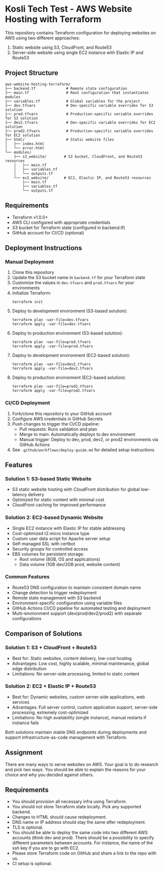 # Kosli Tech Test - AWS Website Hosting with Terraform

This repository contains Terraform configuration for deploying websites on AWS using two different approaches:
1. Static website using S3, CloudFront, and Route53
2. Server-side website using single EC2 instance with Elastic IP and Route53

## Project Structure

```
aws-website-hosting-terraform/
├── backend.tf              # Remote state configuration
├── main.tf                 # Root configuration that instantiates modules
├── variables.tf            # Global variables for the project
├── dev.tfvars              # Dev-specific variable overrides for S3 solution
├── prod.tfvars             # Production-specific variable overrides for S3 solution
├── dev2.tfvars             # Dev-specific variable overrides for EC2 solution
├── prod2.tfvars            # Production-specific variable overrides for EC2 solution
├── html/                   # Static website files
│   ├── index.html
│   └── error.html 
└── modules/
    ├── s3_website/        # S3 bucket, CloudFront, and Route53 resources
    │   ├── main.tf
    │   ├── variables.tf
    │   └── outputs.tf
    └── ec2_website/       # EC2, Elastic IP, and Route53 resources
        ├── main.tf
        ├── variables.tf
        └── outputs.tf
```

## Requirements

* Terraform v1.0.0+
* AWS CLI configured with appropriate credentials
* S3 bucket for Terraform state (configured in backend.tf)
* GitHub account for CI/CD (optional)

## Deployment Instructions

### Manual Deployment

1. Clone this repository
2. Update the S3 bucket name in `backend.tf` for your Terraform state
3. Customize the values in `dev.tfvars` and `prod.tfvars` for your environments
4. Initialize Terraform:
   ```
   terraform init
   ```
5. Deploy to development environment (S3-based solution):
   ```
   terraform plan -var-file=dev.tfvars
   terraform apply -var-file=dev.tfvars
   ```
6. Deploy to production environment (S3-based solution):
   ```
   terraform plan -var-file=prod.tfvars
   terraform apply -var-file=prod.tfvars
   ```
7. Deploy to development environment (EC2-based solution):
   ```
   terraform plan -var-file=dev2.tfvars
   terraform apply -var-file=dev2.tfvars
   ```
8. Deploy to production environment (EC2-based solution):
   ```
   terraform plan -var-file=prod2.tfvars
   terraform apply -var-file=prod2.tfvars
   ```

### CI/CD Deployment

1. Fork/clone this repository to your GitHub account
2. Configure AWS credentials in GitHub Secrets
3. Push changes to trigger the CI/CD pipeline:
   - Pull requests: Runs validation and plan
   - Merge to main: Automatically deploys to dev environment
   - Manual trigger: Deploy to dev, prod, dev2, or prod2 environments via GitHub Actions
4. See `.github/workflows/deploy-guide.md` for detailed setup instructions

## Features

### Solution 1: S3-based Static Website
* S3 static website hosting with CloudFront distribution for global low-latency delivery
* Optimized for static content with minimal cost
* CloudFront caching for improved performance

### Solution 2: EC2-based Dynamic Website
* Single EC2 instance with Elastic IP for stable addressing
* Cost-optimized t2.micro instance type
* Custom user data script for Apache server setup
* Self-managed SSL with certbot
* Security groups for controlled access
* EBS volumes for persistent storage:
  * Root volume (8GB, OS and applications)
  * Data volume (1GB dev/2GB prod, website content)

### Common Features
* Route53 DNS configuration to maintain consistent domain name
* Change detection to trigger redeployment
* Remote state management with S3 backend
* Environment-specific configuration using variable files
* GitHub Actions CI/CD pipeline for automated testing and deployment
* Multi-environment support (dev/prod/dev2/prod2) with separate configurations

## Comparison of Solutions

### Solution 1: S3 + CloudFront + Route53
* Best for: Static websites, content delivery, low-cost hosting
* Advantages: Low cost, highly scalable, minimal maintenance, global edge distribution
* Limitations: No server-side processing, limited to static content

### Solution 2: EC2 + Elastic IP + Route53
* Best for: Dynamic websites, custom server-side applications, web services
* Advantages: Full server control, custom application support, server-side processing, extremely cost-optimized
* Limitations: No high availability (single instance), manual restarts if instance fails

Both solutions maintain stable DNS endpoints during deployments and support infrastructure-as-code management with Terraform.

## Assignment

There are many ways to serve websites on AWS. Your goal is to do research and pick two ways. You should be able to explain the reasons for your choice and why you decided against others.

## Requirements

* You should provision all necessary infra using Terraform.
* You should not store Terraform state locally. Pick any supported backend.
* Changes to HTML should cause redeployment.
* DNS name or IP address should stay the same after redeployment.
* TLS is optional.
* You should be able to deploy the same code into two different AWS accounts (think dev and prod). There should be a possibility to specify different parameters between accounts. For instance, the name of the ssh key if you are to go with EC2.
* Please store Terraform code on GitHub and share a link to the repo with us.
* CI setup is optional.